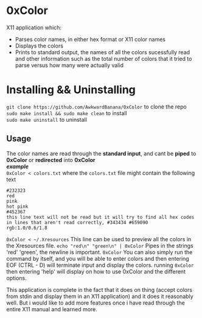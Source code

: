 # 0xColor
X11 application which:
* Parses color names, in either hex format or X11 color names
* Displays the colors
* Prints to standard output, the names of all the colors sucessfully read and other information such as the total number of colors that it tried to parse versus how many were actually valid

# Installing && Uninstalling
`git clone https://github.com/AwkwardBanana/0xColor` to clone the repo <br>
`sudo make install && sudo make clean` to install <br>
`sudo make uninstall` to uninstall

## Usage
The color names are read through the **standard input**, and cant be **piped** to **0xColor** or **redirected** into **0xColor** <br>
***example*** <br>
`0xColor < colors.txt`
where the `colors.txt` file might contain the following text
```/
#232323
red
pink
hot pink
#452367
this line text will not be read but it will try to find all hex codes in lines that aren't read correctly, #343434 #659090
rgb:1.0/0.6/1.8

```
`0xColor < ~/.Xresources` This line can be used to preview all the colors in the Xresources file.
`echo "red\n" "green\n" | 0xColor` Pipes in the strings 'red' 'green', the newline is important.
`0xColor` You can also simply run the command by itself, and you will be able to enter colors and then entering EOF (CTRL - D) will terminate input and display the colors.
running `0xColor` then entering 'help' will display on how to use 0xColor and the different options.

This application is complete in the fact that it does on thing (accept colors from stdin and display them in an X11 application) and it does it reasonably well. But i would like to add more features once i have read through the entire X11 manual and learned more.
